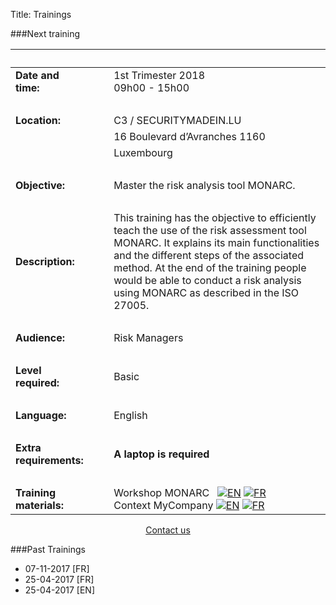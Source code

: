 Title: Trainings

###Next training

|&nbsp;|||
|:--|--|--|
|**Date and time:**||1st Trimester 2018<br/>09h00 - 15h00|
|&nbsp;|  |  |
|**Location:**|&nbsp;&nbsp;&nbsp;|C3 / SECURITYMADEIN.LU|
|             |                  |16 Boulevard d’Avranches 1160|
|             |                  |Luxembourg|
|&nbsp;|  |  |
|**Objective:**||Master the risk analysis tool MONARC.|
|&nbsp;|  |  |
|**Description:**||This training has the objective to efficiently teach the use of the risk assessment tool MONARC. It explains its main functionalities and the different steps of the associated method. At the end of the training people would be able to conduct a risk analysis using MONARC as described in the ISO 27005.|
|&nbsp;|  |  |
|**Audience:**||Risk Managers|
|&nbsp;|  |  |
|**Level required:**||Basic|
|&nbsp;|  |  |
|**Language:**||English|
|&nbsp;|  |  |
|**Extra requirements:**||**A laptop is required**|
|&nbsp;|  |  |
|**Training materials:**||Workshop MONARC &nbsp; [![EN](/assets/images/Flag_UK.png)](/assets/files/monarc-training/en/Formation_V2-MONARC_En.pdf) [![FR](/assets/images/Flag_FR.png)](/assets/files/monarc-training/fr/Formation_V2-MONARC_Fr.pdf)<br/>Context MyCompany [![EN](/assets/images/Flag_UK.png)](/assets/files/monarc-training/en/Context_MyCompany_en_v1.0.pdf) [![FR](/assets/images/Flag_FR.png)](/assets/files/monarc-training/fr/Context_MyCompany_fr_v1.1.pdf) |


<center>
<a href="mailto:formation@cases.lu" class="btn btn-primary btn-lg active" role="button" aria-pressed="true">Contact us</a>
</center>

<!-- <center>
<a href="https://www.eventbrite.com/e/training-monarc-apprenez-a-maitriser-lanalyse-de-risques-tickets-39045216293" class="btn btn-primary btn-lg active" role="button" aria-pressed="true">Register</a>
<br/>(*Limited to 2 people per company*)
<center/>  -->

###Past Trainings

* 07-11-2017 [FR]
* 25-04-2017 [FR]
* 25-04-2017 [EN]
